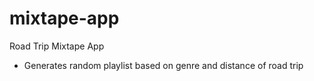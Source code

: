 # mixtape-app
Road Trip Mixtape App
- Generates random playlist based on genre and distance of road trip
